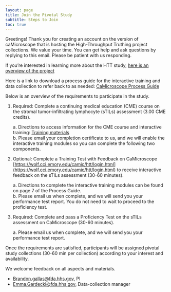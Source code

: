 ```yaml
---
layout: page
title: Join the Pivotal Study 
subtitle: Steps to Join
toc: true
---
```


Greetings! Thank you for creating an account on the version of caMicroscope that is hosting the High-Throughput Truthing project collections. We value your time. You can get help and ask questions by replying to this email. Please be patient with us responding.

If you’re interested in learning more about the HTT study, [here is an overview of the project](/../whatIsHTT.md)

Here is a link to download a process guide for the interactive training and data collection to refer back to as needed: [CaMicroscope Process Guide](/../training-2023/pdfs/caMicro-ProcessGuide-20230821.pdf)

Below is an overview of the requirements to participate in the study. 

1.	Required: Complete a continuing medical education (CME) course on the stromal tumor-infiltrating lymphocyte (sTILs) assessment (3.00 CME credits).

    a. Directions to access information for the CME course and interactive training: [Training materials](/../training-2023/interactiveTraining-gettingStarted.md)  
    b. Please email your completion certificate to us, and we will enable the interactive training modules so you can complete the following two components.  

2.	Optional: Complete a Training Test with Feedback on CaMicroscope [https://wolf.cci.emory.edu/camic/htt/login.html](https://wolf.cci.emory.edu/camic/htt/login.html) to receive interactive feedback on the sTILs assessment (30-60 minutes).  

    a. Directions to complete the interactive training modules can be found on page 7 of the Process Guide.  
    b. Please email us when complete, and we will send you your performance test report. You do not need to wait to proceed to the proficiency test.  
  
3.	Required: Complete and pass a Proficiency Test on the sTILs assessment on CaMicroscope (30-60 minutes).  

    a. Please email us when complete, and we will send you your performance test report.

Once the requirements are satisfied, participants will be assigned pivotal study collections (30-60 min per collection) according to your interest and availability.

We welcome feedback on all aspects and materials.

* Brandon.gallas@fda.hhs.gov, PI
* Emma.Gardecki@fda.hhs.gov, Data-collection manager

